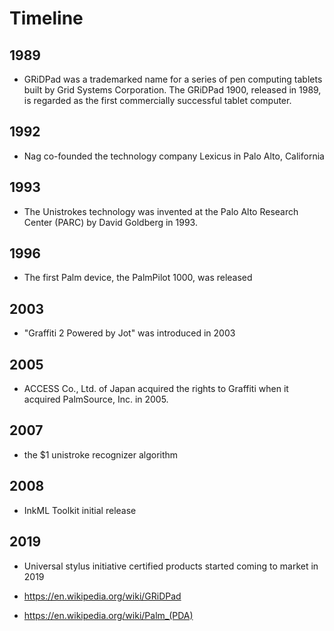 # Timeline

## 1989

- GRiDPad was a trademarked name for a series of pen computing tablets built by Grid Systems Corporation. The GRiDPad 1900, released in 1989, is regarded as the first commercially successful tablet computer.

## 1992

- Nag co-founded the technology company Lexicus in Palo Alto, California

## 1993

- The Unistrokes technology was invented at the Palo Alto Research Center (PARC) by David Goldberg in 1993.

## 1996

- The first Palm device, the PalmPilot 1000, was released

## 2003

- "Graffiti 2 Powered by Jot" was introduced in 2003

## 2005

- ACCESS Co., Ltd. of Japan acquired the rights to Graffiti when it acquired PalmSource, Inc. in 2005.

## 2007

- the $1 unistroke recognizer algorithm

## 2008

- InkML Toolkit initial release

## 2019

- Universal stylus initiative certified products started coming to market in 2019






- https://en.wikipedia.org/wiki/GRiDPad
- https://en.wikipedia.org/wiki/Palm_(PDA)